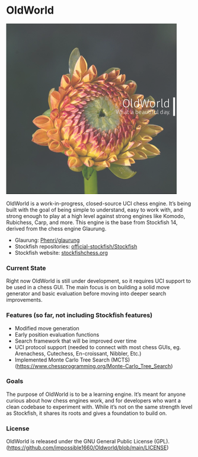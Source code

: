 # OldWorld
![OldWorld Logo](./oldworld.png)

OldWorld is a work-in-progress, closed-source UCI chess engine. It’s being built with the goal of being simple to understand, easy to work with, and strong enough to play at a high level against strong engines like Komodo, Rubichess, Carp, and more. This engine is the base from Stockfish 14, derived from the chess engine Glaurung.

- Glaurung: [Phenri/glaurung](https://github.com/phenri/glaurung)
- Stockfish repositories: [official-stockfish/Stockfish](https://github.com/official-stockfish/Stockfish)
- Stockfish website: [stockfishchess.org](https://stockfishchess.org)

### Current State
Right now OldWorld is still under development, so it requires UCI support to be used in a chess GUI. The main focus is on building a solid move generator and basic evaluation before moving into deeper search improvements.

### Features (so far, not including Stockfish features)
- Modified move generation
- Early position evaluation functions
- Search framework that will be improved over time
- UCI protocol support (needed to connect with most chess GUIs, eg. Arenachess, Cutechess, En-croissant, Nibbler, Etc.)
- Implemented Monte Carlo Tree Search (MCTS) (https://www.chessprogramming.org/Monte-Carlo_Tree_Search)

### Goals
The purpose of OldWorld is to be a learning engine. It’s meant for anyone curious about how chess engines work, and for developers who want a clean codebase to experiment with. While it’s not on the same strength level as Stockfish, it shares its roots and gives a foundation to build on.

### License
OldWorld is released under the GNU General Public License (GPL). (https://github.com/impossible1660/Oldworld/blob/main/LICENSE)
